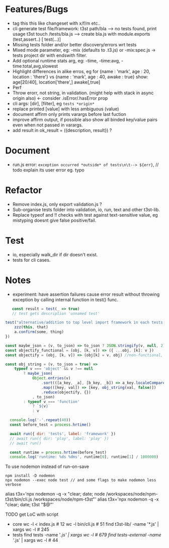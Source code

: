 # Features/Bugs

- tag this this like changeset with x/f/m etc..
- cli generate test file/framework:
    t3st path/bla --> no tests found, print usage
    t3st touch /tests/bla.js --> create bla.js with module.exports (test,assert..) [ test(...)]
- Missing tests folder and/or better discovery/errors wrt tests
- Mixed mode parameter, eg: -mix (defaults to .t3.js) or -mix:spec.js -> tests project dir with endswith filter.
- Add optional runtime stats arg, eg: -time, -time:avg, -time:total,avg,slowest
- Highlight differences in alike erros, eg for 
    {name : 'mark', age : 20, location : 'there'} 
    vs
    {name : 'mark', age : 40, awake : true}
  show: age[20/40], location['there',] awake[,true]
- Perf
- Throw erorr, not string, in validation. (might help with stack in async origin also) <- consider .isError/.hasError prop
- cli args: [dir], [filter], eg `tests *origin*`
- replace printed \[value\] with less ambiguous (value)
- document affirm only prints varargs before last fuction
- improve affirm output, if possible also show all binded key/value pairs even when not passed in varargs.
- add result in ok_result = ({description, result}) ?

# Document
- run.js error: `exception occurred *outside* of tests\n\t--> ${err}`, // todo explain its user error eg. typo

# Refactor

- Remove index.js, only export validation.js ?
- Sub-organise tests folder into validation, io, run, text and other t3st-lib.
- Replace typeof and !! checks with test against text-sensitive value, eg mistyping doesnt give false positive/fail.

# Test

- io, especially walk_dir if dir doesn't exist.
- tests for cli cases.

# Notes

- experiment: have assertion failures cause error result without throwing exception by calling internal function in test() func.

 ```js
    const result = test(_ => true)
    // test gets description 'unnamed test'
 ```

```js
test("alternative/addition to top level import framework in each tests file, use test function input as reference(s)", (a, [,,zzz]) => {
    zzz(this, that)
    a.confirm(some, thing)
})
```

```js
const maybe_json = (v, to_json) => to_json ? JSON.stringify(v, null, 2) : v
const objectify_functional = (obj, [k, v]) => ({ ...obj, [k]: v })
const objectify = (obj, [k, v]) => (obj[k] = v, obj) //non-functional, more performant.

const obj_string = (v, to_json = true) =>
    typeof v === 'object' && v !== null
        ? maybe_json(
            Object.entries(v)
                .sort(([a_key, _a], [b_key, _b]) => a_key.localeCompare(b_key))
                .map(([key, val]) => [key, obj_string(val, false)])
                .reduce(objectify, {})
            , to_json)
        : typeof v === 'function'
            ? `${v}`
            : v
```

```js
  console.log('-'.repeat(40))
  const before_test = process.hrtime()

  await run({ dir: 'tests', label: 'framework' })
  // await run({ dir: 'play', label: 'play' })
  // await run()

  const runtime = process.hrtime(before_test)
  console.log('runtime: %ds %dms', runtime[0], runtime[1] / 1000000)
  ```

To use nodemon instead of run-on-save
```
npm install -D nodemon
npx nodemon --exec node test // and some flags to make nodemon less verbose
```

alias t3x='npx nodemon -q -x "clear; date; node /workspaces/node/npm-t3st/bin/cli.js /workspaces/node/npm-t3st"'
alias t3x='npx nodemon -q -x "clear; date; t3st "$@"'

TODO get LoC with script
 * core
wc -l < index.js # 12
wc -l bin/cli.js # 51
find t3st-lib/ -name '*.js' | xargs wc -l # 245
* tests
find tests -name '*.js' | xargs wc -l # 679
find tests-external -name '*.js' | xargs wc -l # 44
  